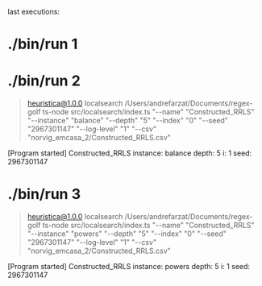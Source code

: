 last executions:


# ./bin/run 1


# ./bin/run 2

> heuristica@1.0.0 localsearch /Users/andrefarzat/Documents/regex-golf
> ts-node src/localsearch/index.ts "--name" "Constructed_RRLS" "--instance" "balance" "--depth" "5" "--index" "0" "--seed" "2967301147" "--log-level" "1" "--csv" "norvig_emcasa_2/Constructed_RRLS.csv"

[Program started] Constructed_RRLS instance: balance depth: 5 i: 1 seed: 2967301147


# ./bin/run 3

> heuristica@1.0.0 localsearch /Users/andrefarzat/Documents/regex-golf
> ts-node src/localsearch/index.ts "--name" "Constructed_RRLS" "--instance" "powers" "--depth" "5" "--index" "0" "--seed" "2967301147" "--log-level" "1" "--csv" "norvig_emcasa_2/Constructed_RRLS.csv"

[Program started] Constructed_RRLS instance: powers depth: 5 i: 1 seed: 2967301147